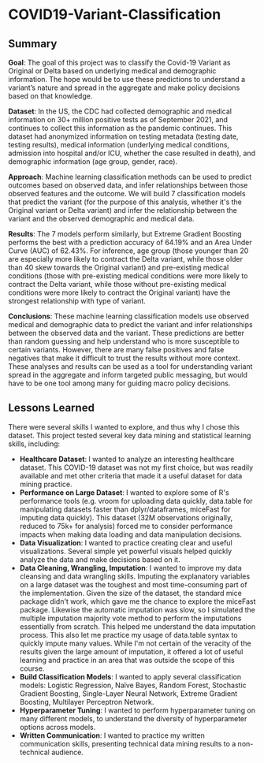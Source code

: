 # COVID19-Variant-Classification

## Summary
**Goal**: The goal of this project was to classify the Covid-19 Variant as Original or Delta based on underlying medical and demographic information. The hope would be to use these predictions to understand a variant’s nature and spread in the aggregate and make policy decisions based on that knowledge.  

**Dataset**: In the US, the CDC had collected demographic and medical information on 30+ million positive tests as of September 2021, and continues to collect this information as the pandemic continues. This dataset had anonymized information on testing metadata (testing date, testing results), medical information (underlying medical conditions, admission into hospital and/or ICU, whether the case resulted in death), and demographic information (age group, gender, race).  

**Approach**: Machine learning classification methods can be used to predict outcomes based on observed data, and infer relationships between those observed features and the outcome. We will build 7 classification models that predict the variant (for the purpose of this analysis, whether it's the Original variant or Delta variant) and infer the relationship between the variant and the observed demographic and medical data.  

**Results**: The 7 models perform similarly, but Extreme Gradient Boosting performs the best with a prediction accuracy of 64.19% and an Area Under Curve (AUC) of 62.43%. For inference, age group (those younger than 20 are especially more likely to contract the Delta variant, while those older than 40 skew towards the Original variant) and pre-existing medical conditions (those with pre-existing medical conditions were more likely to contract the Delta variant, while those without pre-existing medical conditions were more likely to contract the Original variant) have the strongest relationship with type of variant.  

**Conclusions**: These machine learning classification models use observed medical and demographic data to predict the variant and infer relationships between the observed data and the variant. These predictions are better than random guessing and help understand who is more susceptible to certain variants. However, there are many false positives and false negatives that make it difficult to trust the results without more context. These analyses and results can be used as a tool for understanding variant spread in the aggregate and inform targeted public messaging, but would have to be one tool among many for guiding macro policy decisions.

## Lessons Learned
There were several skills I wanted to explore, and thus why I chose this dataset. This project tested several
key data mining and statistical learning skills, including:  
- **Healthcare Dataset**: I wanted to analyze an interesting healthcare dataset. This COVID-19 dataset was not my first
choice, but was readily available and met other criteria that made it a useful dataset for data
mining practice.  
- **Performance on Large Dataset**: I wanted to explore some of R's performance tools (e.g. vroom for uploading data quickly,
data.table for manipulating datasets faster than dplyr/dataframes, miceFast for imputing data
quickly). This dataset (32M observations originally, reduced to 75k+ for analysis) forced me to
consider performance impacts when making data loading and data manipulation decisions.  
- **Data Visualization**: I wanted to practice creating clear and useful visualizations. Several simple yet powerful visuals
helped quickly analyze the data and make decisions based on it.  
- **Data Cleaning, Wrangling, Imputation**: I wanted to improve my data cleansing and data wrangling skills. Imputing the explanatory
variables on a large dataset was the toughest and most time-consuming part of the
implementation. Given the size of the dataset, the standard mice package didn't work, which gave
me the chance to explore the miceFast package. Likewise the automatic imputation was slow, so
I simulated the multiple imputation majority vote method to perform the imputations essentially
from scratch. This helped me understand the data imputation process. This also let me practice
my usage of data.table syntax to quickly impute many values. While I'm not certain of the veracity
of the results given the large amount of imputation, it offered a lot of useful learning and practice
in an area that was outside the scope of this course.  
- **Build Classification Models**: I wanted to apply several classification models: Logistic Regression, Naïve Bayes, Random Forest,
Stochastic Gradient Boosting, Single-Layer Neural Network, Extreme
Gradient Boosting, Multilayer Perceptron Network.  
- **Hyperparameter Tuning**: I wanted to perform hyperparameter tuning on many different models, to understand the
diversity of hyperparameter options across models.  
- **Written Communication**: I wanted to practice my written communication skills, presenting technical data mining results to
a non-technical audience.  
